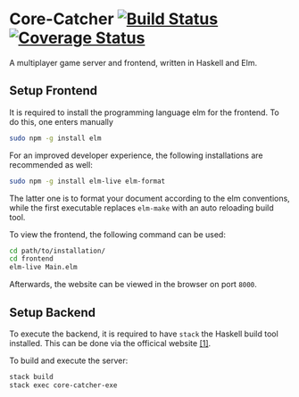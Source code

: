 # Core-Catcher [![Build Status](https://travis-ci.org/Haskell-Praxis/core-catcher.svg?branch=dev)](https://travis-ci.org/Haskell-Praxis/core-catcher) [![Coverage Status](https://coveralls.io/repos/github/Haskell-Praxis/core-catcher/badge.svg?branch=)](https://coveralls.io/github/Haskell-Praxis/core-catcher?branch=)

A multiplayer game server and frontend, written in Haskell and Elm.


## Setup Frontend

It is required to install the programming language elm for the frontend.
To do this, one enters manually 

```bash
sudo npm -g install elm
```

For an improved developer experience, the following installations are recommended as well:

```bash
sudo npm -g install elm-live elm-format
```

The latter one is to format your document according to the elm conventions, while the first executable replaces `elm-make` with an auto reloading build tool. 

To view the frontend, the following command can be used:

```bash
cd path/to/installation/
cd frontend
elm-live Main.elm
```

Afterwards, the website can be viewed in the browser on port `8000`.

## Setup Backend

To execute the backend, it is required to have `stack` the Haskell build tool installed. This can be done via the officical website [[1]](https://docs.haskellstack.org/en/stable/README/).

To build and execute the server:

```bash
stack build 
stack exec core-catcher-exe
```
